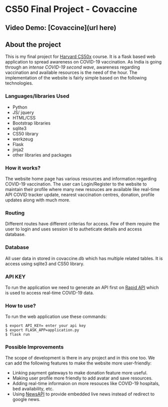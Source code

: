 # CS50 Final Project - Covaccine 
## Video Demo: [Covaccine](url here)
## About the project
This is my final project for [Harvard CS50x](https://cs50.harvard.edu/x/2020/) course. It is a flask based web application to spread awareness on COVID-19 vaccination. As India is going through an *intense COVID-19 second wave*, awareness regarding vaccination and available resources is the need of the hour. The implementation of the website is fairly simple based on the following technologies.
### Languages/libraries Used
- Python
- JS/ jquery
- HTML/CSS
- Bootstrap libraries
- sqlite3
- CS50 library
- werkzeug
- Flask
- jinja2
- other libraries and packages
### How it works?
The website home page has various resources and information regarding COVID-19 vaccination. The user can Login/Register to the website to maintain their profile where
many new resouces are available like real-time API COVID tracker update, nearest vaccination centres, donation, profile updates along with much more. 
### Routing
Different routes have different criterias for access. Few of them require the user to login and uses session id to autheticate details and access database.
### Database
All user data in stored in covaccine.db which has multiple related tables. It is access using sqlite3 and CS50 library. 
### API KEY
To run the application we need to generate an API first on [Rapid API](https://rapidapi.com/marketplace) which is used to access real-time COVID-19 data.
### How to use?
To run the web application use these commands:

```
$ export API_KEY= enter your api key
$ export FLASK_APP=application.py
$ flask run
```
### Possible Improvements
The scope of development is there in any project and in this one too. We can add the following features to make the website more user-friendly:

- Linking payment gateways to make donation feature more useful.
- Making user profile more friendly to add avatar and save resources.
- Adding real-time informaion on more resouces like COVID-19 hospitals, bed availability, etc.
- Using [NewsAPI](https://newsapi.org/) to provide embedded live news instead of redirect to google news.
